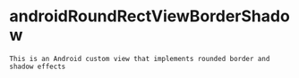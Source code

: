 # androidRoundRectViewBorderShadow
`This is an Android custom view that implements rounded border and shadow effects`
